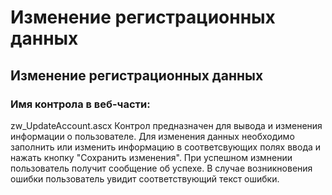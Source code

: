 ﻿---
description: 2.4.7
---
# Изменение регистрационных данных
## Изменение регистрационных данных
### Имя контрола в веб-части: 
zw_UpdateAccount.ascx
Контрол предназначен для вывода и изменения информации о пользователе.
Для изменения данных необходимо заполнить или изменить информацию в соответсвующих полях ввода и нажать кнопку "Сохранить изменения". 
При успешном измнении пользователь получит сообщение об успехе.
В случае возникновения ошибки пользователь увидит соответствующий текст ошибки. 
